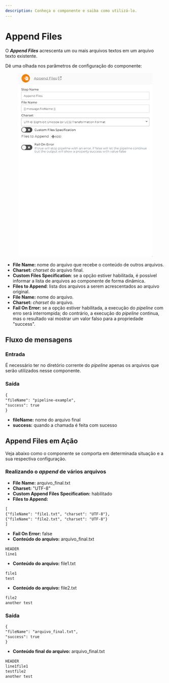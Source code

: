 ```yaml
---
description: Conheça o componente e saiba como utilizá-lo.
---
```


# Append Files

O _**Append Files**_ acrescenta um ou mais arquivos textos em um arquivo texto existente.

Dê uma olhada nos parâmetros de configuração do componente:

<figure><img src="../../.gitbook/assets/chrome_M64jcTwAT5.gif" alt=""><figcaption></figcaption></figure>

* **File Name:** nome do arquivo que recebe o conteúdo de outros arquivos.
* **Charset:** _charset_ do arquivo final.
* **Custom Files Specification**: se a opção estiver habilitada, é possível informar a lista de arquivos ao componente de forma dinâmica.
* **Files to Append**: lista dos arquivos a serem acrescentados ao arquivo original.
* **File Name:** nome do arquivo.
* **Charset:** _charset_ do arquivo.
* **Fail On Error:** se a opção estiver habilitada, a execução do _pipeline_ com erro será interrompida; do contrário, a execução do _pipeline_ continua, mas o resultado vai mostrar um valor falso para a propriedade "success".

## Fluxo de mensagens <a href="#h_b57caa312c" id="h_b57caa312c"></a>

### Entrada <a href="#h_1e7f6fb470" id="h_1e7f6fb470"></a>

É necessário ter no diretório corrente do _pipeline_ apenas os arquivos que serão utilizados nesse componente.

### Saída <a href="#h_767373613b" id="h_767373613b"></a>

```
{
"fileName": "pipeline-example",
"success": true
}
```

* **fileName:** nome do arquivo final
* **success:** quando a chamada é feita com sucesso

## Append Files em Ação <a href="#h_d8518c02cf" id="h_d8518c02cf"></a>

Veja abaixo como o componente se comporta em determinada situação e a sua respectiva configuração.

### Realizando o _append_ de vários arquivos <a href="#h_2c4d751949" id="h_2c4d751949"></a>

* **File Name:** arquivo\_final.txt
* **Charset:** "UTF-8"
* **Custom Append Files Specification:** habilitado
* **Files to Append:**

```
[
{"fileName": "file1.txt", "charset": "UTF-8"},
{"fileName": "file2.txt", "charset": "UTF-8"}
]
```

* **Fail On Error:** false
* **Conteúdo do arquivo:** arquivo\_final.txt

```
HEADER
line1
```

* **Conteúdo do arquivo:** file1.txt

```
file1
test
```

* **Conteúdo do arquivo:** file2.txt

```
file2
another test
```

### **Saída**

```
{
"fileName": "arquivo_final.txt",
"success": true
}
```

* **Conteúdo final do arquivo:** arquivo\_final.txt

```
HEADER
line1file1
testfile2
another test
```
